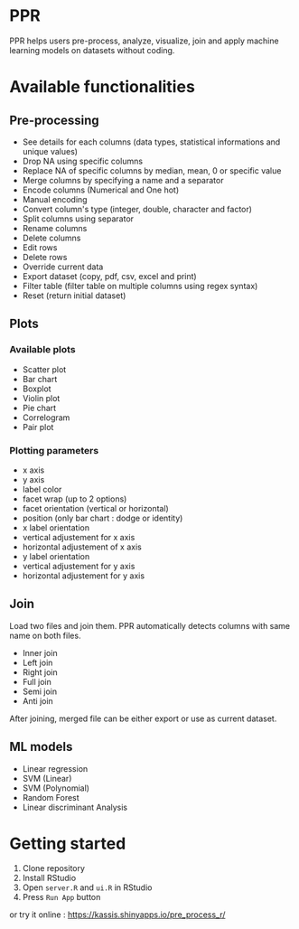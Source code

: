 # PPR

PPR helps users pre-process, analyze, visualize, join and apply machine learning models on datasets without coding.

# Available functionalities

## Pre-processing
- See details for each columns (data types, statistical informations and unique values)
- Drop NA using specific columns
- Replace NA of specific columns by median, mean, 0 or specific value
- Merge columns by specifying a name and a separator
- Encode columns (Numerical and One hot)
- Manual encoding
- Convert column's type (integer, double, character and factor)
- Split columns using separator
- Rename columns
- Delete columns
- Edit rows
- Delete rows
- Override current data
- Export dataset (copy, pdf, csv, excel and print)
- Filter table (filter table on multiple columns using regex syntax)
- Reset (return initial dataset)


## Plots
### Available plots
- Scatter plot
- Bar chart
- Boxplot
- Violin plot
- Pie chart
- Correlogram
- Pair plot
### Plotting parameters
- x axis
- y axis
- label color
- facet wrap (up to 2 options)
- facet orientation (vertical or horizontal)
- position (only bar chart : dodge or identity)
- x label orientation
- vertical adjustement for x axis
- horizontal adjustement of x axis
- y label orientation
- vertical adjustement for y axis
- horizontal adjustement for y axis

## Join
Load two files and join them. PPR automatically detects columns with same name on both files.
- Inner join
- Left join
- Right join
- Full join
- Semi join
- Anti join

After joining, merged file can be either export or use as current dataset.

## ML models
- Linear regression
- SVM (Linear)
- SVM (Polynomial)
- Random Forest
- Linear discriminant Analysis

# Getting started

1. Clone repository
2. Install RStudio
3. Open `server.R` and `ui.R` in RStudio
4. Press `Run App` button

or try it online : https://kassis.shinyapps.io/pre_process_r/
